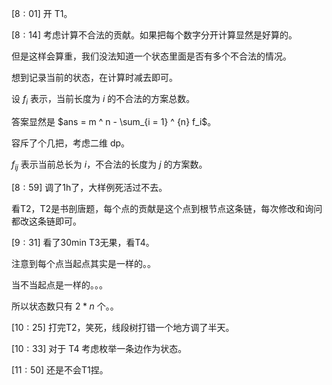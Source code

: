 $[8 : 01]$ 开 T1。

$[8 : 14]$ 考虑计算不合法的贡献。如果把每个数字分开计算显然是好算的。

但是这样会算重，我们没法知道一个状态里面是否有多个不合法的情况。

想到记录当前的状态，在计算时减去即可。

设 $f_i$ 表示，当前长度为 $i$ 的不合法的方案总数。

答案显然是 $ans = m ^ n - \sum_{i = 1} ^ {n} f_i$。

容斥了个几把，考虑二维 dp。

$f_{ij}$ 表示当前总长为 $i$，不合法的长度为 $j$ 的方案数。

$[8 : 59]$ 调了1h了，大样例死活过不去。

看T2，T2是书剖唐题，每个点的贡献是这个点到根节点这条链，每次修改和询问都改这条链即可。

$[9 : 31]$ 看了30min T3无果，看T4。

注意到每个点当起点其实是一样的。。

当不当起点是一样的。。。

所以状态数只有 $2 * n$ 个。。

$[10 : 25]$ 打完T2，笑死，线段树打错一个地方调了半天。

$[10 : 33]$ 对于 T4 考虑枚举一条边作为状态。

$[11 : 50]$ 还是不会T1捏。
